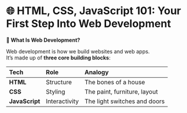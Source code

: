 # **🌐 HTML, CSS, JavaScript 101: Your First Step Into Web Development**

**🧱 What Is Web Development?**

Web development is how we build websites and web apps.\
It’s made up of **three core building blocks**:

|**Tech**|**Role**|**Analogy**|
| :- | :- | :- |
|**HTML**|Structure|The bones of a house|
|**CSS**|Styling|The paint, furniture, layout|
|**JavaScript**|Interactivity|The light switches and doors|

